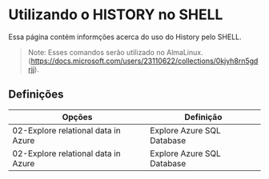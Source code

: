 # Utilizando o HISTORY no SHELL

Essa página contém informções acerca do uso do History pelo SHELL.

> Note: Esses comandos serão utilizado no AlmaLinux. (https://docs.microsoft.com/users/23110622/collections/0kjyh8rn5gdrjj). 

## Definições

| Opções | Definição |
| --- | --- |
| 02-Explore relational data in Azure | Explore Azure SQL Database |
| 02-Explore relational data in Azure | Explore Azure SQL Database |

